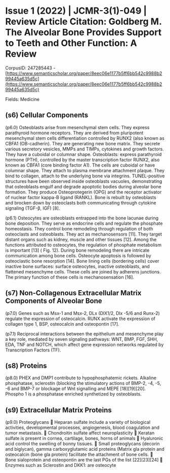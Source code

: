 # Issue 1 (2022) | JCMR-3(1)-049 | Review Article Citation: Goldberg M. The Alveolar Bone Provides Support to Teeth and Other Function: A Review

CorpusID: 247285443 - [https://www.semanticscholar.org/paper/8eec06e1177b5ff6bb542c9988b299445a635d5c](https://www.semanticscholar.org/paper/8eec06e1177b5ff6bb542c9988b299445a635d5c)

Fields: Medicine

## (s6) Cellular Components
(p6.0) Osteoblasts arise from mesenchymal stem cells. They express parathyroid hormone receptors. They are derived from pluripotent mesenchymal stem cells differentiation controlled by RUNX2 (also known as CBFA1 (OB-cadherin). They are generating new bone matrix. They secrete various secretory vesicles, MMPs and TIMPs, cytokines and growth factors. They have a cuboidal or columnar shape. Osteoblasts: express parathyroid hormone (PTH), controlled by the master transcription factor RUNX2, also known as CBFA1 (core binding factor A1). The cells are cuboidal or have columnar shape. They attach to plasma membrane attachment plaque. They bind to collagen, attach to the underlying bone via integrins. TUNEL-positive structures have been observed inside osteoblasts vacuoles, demonstrating that osteoblasts engulf and degrade apoptotic bodies during alveolar bone formation. They produce Osteoprotegerin (OPG) and the receptor activator of nuclear factor kappa-B ligand (RANKL). Bone is rebuilt by osteoblasts and brocken down by osteoclasts both communicating through cytokine signaling (TGF-β, IGF) [8].

(p6.1) Osteocytes are osteoblasts entrapped into the bone lacunae during bone deposition. They serve as endocrine cells and regulate the phosphate homeostasis. They control bone remodeling through regulation of both osteoclasts and osteoblasts. They act as mechanosensors [11]. They target distant organs such as kidney, muscle and other tissues [12]. Among the functions attributed to osteocytes, the regulation of phosphate metabolism is important [13] ( Fig. 12). During bone remodeling there are intricate communication among bone cells. Osteocyte apoptosis is followed by osteoclastic bone resorption [14].   Bone lining cells (bordering cells) cover inactive bone surfaces: surface osteocytes, inactive osteoblasts, and flattened mesenchyme cells. These cells are joined by adherens junctions. The primary function of these cells is mechanosensation [16].
## (s7) Non-Collagenous Extracellular Matrix Components of Alveolar Bone
(p7.0) Genes such as Msx-1 and Msx-2, DLx (DlX1/2, Dlx -5/6 and Runx-2) regulate the expression of osteocalcin. RUNX activate the expression of collagen type 1, BSP, osteocalcin and osteopontin [17].

(p7.1) Reciprocal interactions between the epithelium and mesenchyme play a key role, mediated by seven signaling pathways: WNT, BMP, FGF, SHH, EDA, TNF and NOTCH, which affect gene expression networks regulated by Transcription Factors (TF).
## (s8) Proteins
(p8.0) PHEX and DMP1 contribute to hypophosphatemic rickets. Alkaline phosphatase, sclerostin (blocking the stimulatory actions of BMP-2, -4, -5, -6 and BMP-7 or blockage of Wnt signalling and MEPE [18][19][20]. Phospho 1 is a phosphatase enriched synthetized by osteoblasts.
## (s9) Extracellular Matrix Proteins
(p9.0) Proteoglycans  Heparan sulfate include a variety of biological activities, developmental processes, angiogenesis, blood coagulation and tumor metastasis.  Chondroitin sulfate affect neuroplasticity  Keratan sulfate is present in cornea, cartilage, bones, horns of animals  Hyaluronic acid control the swelling of bonny tissues.  Small proteoglycans (decorin and biglycan), gamma carboxyglutamic acid proteins (Matrix gla protein and osteocalcin (bone gla protein) facilitate the attachment of bone cells.  Bone sialoprotein and osteopontin are the last PGs of the list [22][23][24]  Enzymes such as Sclerostin and DKK1: are osteocyte
